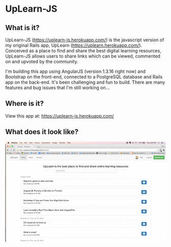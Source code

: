 # UpLearn-JS

## What is it?

UpLearn-JS (https://uplearn-js.herokuapp.com/) is the javascript version of my original Rails app, UpLearn (https://uplearn.herokuapp.com/). Conceived as a place to find and share the best digital learning resources, UpLearn-JS allows users to share links which can be viewed, commented on and upvoted by the community.

I'm building this app using AngularJS (version 1.3.16 right now) and Bootstrap on the front-end, connected to a PostgreSQL database and Rails app on the back-end. It's been challenging and fun to build. There are many features and bug issues that I'm still working on...

## Where is it?

View this app at: https://uplearn-js.herokuapp.com/

## What does it look like?

![alt text](screenshots/uplearn-js.jpg "UpLearn-JS screenshot")



